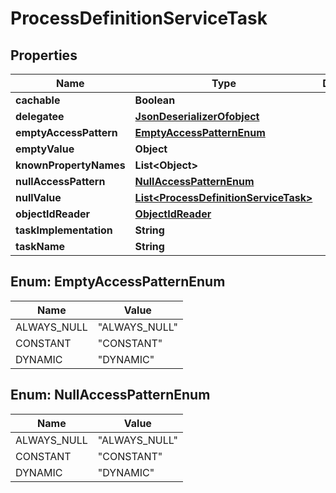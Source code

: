 # ProcessDefinitionServiceTask

## Properties
Name | Type | Description | Notes
------------ | ------------- | ------------- | -------------
**cachable** | **Boolean** |  |  [optional]
**delegatee** | [**JsonDeserializerOfobject**](JsonDeserializerOfobject.md) |  |  [optional]
**emptyAccessPattern** | [**EmptyAccessPatternEnum**](#EmptyAccessPatternEnum) |  |  [optional]
**emptyValue** | **Object** |  |  [optional]
**knownPropertyNames** | **List&lt;Object&gt;** |  |  [optional]
**nullAccessPattern** | [**NullAccessPatternEnum**](#NullAccessPatternEnum) |  |  [optional]
**nullValue** | [**List&lt;ProcessDefinitionServiceTask&gt;**](ProcessDefinitionServiceTask.md) |  |  [optional]
**objectIdReader** | [**ObjectIdReader**](ObjectIdReader.md) |  |  [optional]
**taskImplementation** | **String** |  |  [optional]
**taskName** | **String** |  |  [optional]

<a name="EmptyAccessPatternEnum"></a>
## Enum: EmptyAccessPatternEnum
Name | Value
---- | -----
ALWAYS_NULL | &quot;ALWAYS_NULL&quot;
CONSTANT | &quot;CONSTANT&quot;
DYNAMIC | &quot;DYNAMIC&quot;

<a name="NullAccessPatternEnum"></a>
## Enum: NullAccessPatternEnum
Name | Value
---- | -----
ALWAYS_NULL | &quot;ALWAYS_NULL&quot;
CONSTANT | &quot;CONSTANT&quot;
DYNAMIC | &quot;DYNAMIC&quot;
